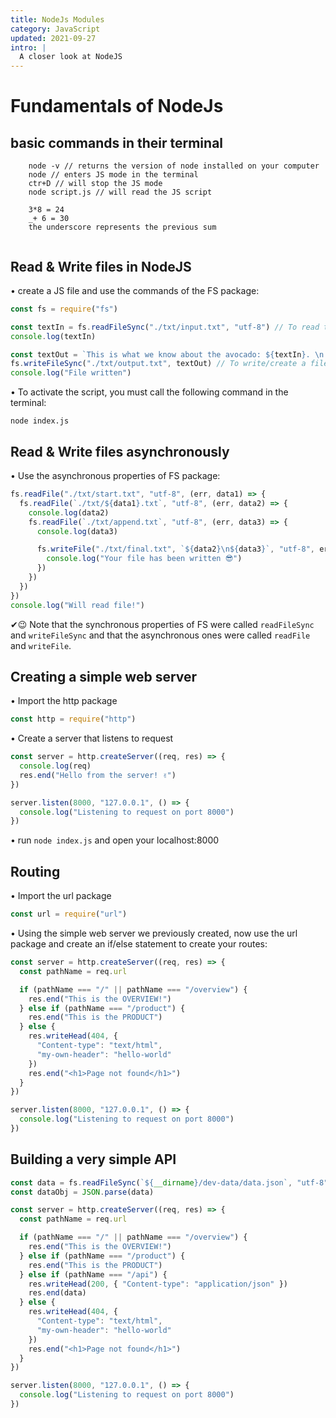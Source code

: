 ```yaml
---
title: NodeJs Modules
category: JavaScript
updated: 2021-09-27
intro: |
  A closer look at NodeJS
---
```


# Fundamentals of NodeJs

## basic commands in their terminal

```
    node -v // returns the version of node installed on your computer
    node // enters JS mode in the terminal
    ctr+D // will stop the JS mode
    node script.js // will read the JS script

    3*8 = 24
    _+ 6 = 30
    the underscore represents the previous sum


```

## Read & Write files in NodeJS

• create a JS file and use the commands of the FS package:

```js
const fs = require("fs")

const textIn = fs.readFileSync("./txt/input.txt", "utf-8") // To read the input.txt file
console.log(textIn)

const textOut = `This is what we know about the avocado: ${textIn}. \n Created on ${Date.now()}`
fs.writeFileSync("./txt/output.txt", textOut) // To write/create a file called output.txt
console.log("File written")
```

• To activate the script, you must call the following command in the terminal:

`node index.js`

## Read & Write files asynchronously

• Use the asynchronous properties of FS package:

```js
fs.readFile("./txt/start.txt", "utf-8", (err, data1) => {
  fs.readFile(`./txt/${data1}.txt`, "utf-8", (err, data2) => {
    console.log(data2)
    fs.readFile(`./txt/append.txt`, "utf-8", (err, data3) => {
      console.log(data3)

      fs.writeFile("./txt/final.txt", `${data2}\n${data3}`, "utf-8", err => {
        console.log("Your file has been written 😎")
      })
    })
  })
})
console.log("Will read file!")
```

✔😉 Note that the synchronous properties of FS were called `readFileSync` and `writeFileSync` and that the asynchronous ones were called `readFile` and `writeFile`.

## Creating a simple web server

• Import the http package

```js
const http = require("http")
```

• Create a server that listens to request

```js
const server = http.createServer((req, res) => {
  console.log(req)
  res.end("Hello from the server! ✌")
})

server.listen(8000, "127.0.0.1", () => {
  console.log("Listening to request on port 8000")
})
```

• run `node index.js` and open your localhost:8000

## Routing

• Import the url package

```js
const url = require("url")
```

• Using the simple web server we previously created, now use the url package and create an if/else statement to create your routes:

```js
const server = http.createServer((req, res) => {
  const pathName = req.url

  if (pathName === "/" || pathName === "/overview") {
    res.end("This is the OVERVIEW!")
  } else if (pathName === "/product") {
    res.end("This is the PRODUCT")
  } else {
    res.writeHead(404, {
      "Content-type": "text/html",
      "my-own-header": "hello-world"
    })
    res.end("<h1>Page not found</h1>")
  }
})

server.listen(8000, "127.0.0.1", () => {
  console.log("Listening to request on port 8000")
})
```

## Building a very simple API

```js
const data = fs.readFileSync(`${__dirname}/dev-data/data.json`, "utf-8")
const dataObj = JSON.parse(data)

const server = http.createServer((req, res) => {
  const pathName = req.url

  if (pathName === "/" || pathName === "/overview") {
    res.end("This is the OVERVIEW!")
  } else if (pathName === "/product") {
    res.end("This is the PRODUCT")
  } else if (pathName === "/api") {
    res.writeHead(200, { "Content-type": "application/json" })
    res.end(data)
  } else {
    res.writeHead(404, {
      "Content-type": "text/html",
      "my-own-header": "hello-world"
    })
    res.end("<h1>Page not found</h1>")
  }
})

server.listen(8000, "127.0.0.1", () => {
  console.log("Listening to request on port 8000")
})
```
